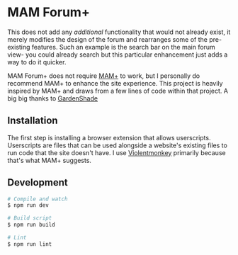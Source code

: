 # MAM Forum+

This does not add any *additional* functionality that would not already exist, it merely modifies the design of the forum and rearranges some of the pre-existing features. Such an example is the search bar on the main forum view- you could already search but this particular enhancement just adds a way to do it quicker.

MAM Forum+ does not require [MAM+](https://github.com/gardenshade/mam-plus) to work, but I personally do recommend MAM+ to enhance the site experience. This project is heavily inspired by MAM+ and draws from a few lines of code within that project. A big big thanks to [GardenShade](https://github.com/gardenshade)

## Installation
The first step is installing a browser extension that allows userscripts. Userscripts are files that can be used alongside a website's existing files to run code that the site doesn't have. I use [Violentmonkey](https://violentmonkey.github.io/get-it/) primarily because that's what MAM+ suggests.

## Development

``` sh
# Compile and watch
$ npm run dev

# Build script
$ npm run build

# Lint
$ npm run lint
```
